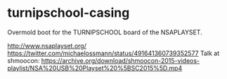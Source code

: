 # turnipschool-casing
Overmold boot for the TURNIPSCHOOL board of the NSAPLAYSET.

http://www.nsaplayset.org/
https://twitter.com/michaelossmann/status/491641360739352577
Talk at shmoocon: https://archive.org/download/shmoocon-2015-videos-playlist/NSA%20USB%20Playset%20%5BSC2015%5D.mp4
